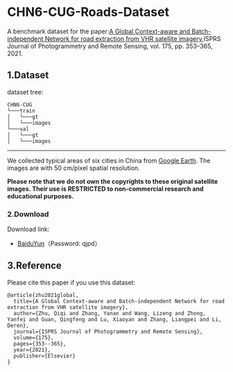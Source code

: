 # CHN6-CUG-Roads-Dataset
A benchmark dataset for the paper:[A Global Context-aware and Batch-independent Network for road extraction from VHR satellite imagery](https://www.sciencedirect.com/science/article/pii/S0924271621000873),ISPRS Journal of Photogrammetry and Remote Sensing, vol. 175, pp. 353–365, 2021.

## 1.Dataset

dataset tree:

```
CHN6-CUG
└───train
│   └───gt
│   └───images
└───val
│   └───gt
│   └───images
```

---------

We collected typical areas of six cities in China from [Google Earth](http://earth.google.com). The images are with 50 cm/pixel spatial resolution. 

**Please note that we do not own the copyrights to these original satellite images. Their use is RESTRICTED to non-commercial research and educational purposes.**

### 2.Download

Download link: 

 - [BaiduYun](https://pan.baidu.com/s/14DBt1OC0VgvhO0QBNlS0gA)（Password: qjpd）

## 3.Reference

Please cite this paper if you use this dataset:

```
@article{zhu2021global,
  title={A Global Context-aware and Batch-independent Network for road extraction from VHR satellite imagery},
  author={Zhu, Qiqi and Zhang, Yanan and Wang, Lizeng and Zhong, Yanfei and Guan, Qingfeng and Lu, Xiaoyan and Zhang, Liangpei and Li, Deren},
  journal={ISPRS Journal of Photogrammetry and Remote Sensing},
  volume={175},
  pages={353--365},
  year={2021},
  publisher={Elsevier}
}
```
